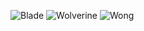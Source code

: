 ![Blade](https://github.com/alifyusri/1.three/assets/172276445/7997e715-770d-4ab2-adfb-62f664d7ce50)
![Wolverine](https://github.com/alifyusri/1.three/assets/172276445/2a2fb79e-b3f2-4052-934c-64144b70a728)
![Wong](https://github.com/alifyusri/1.three/assets/172276445/9784d136-d2ae-4462-9ee1-c970ae2ed060)
